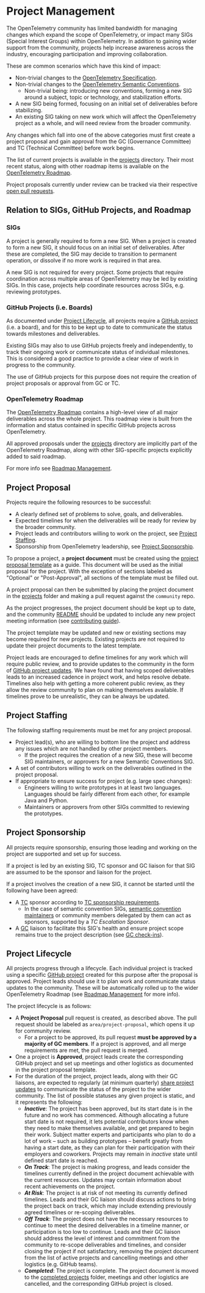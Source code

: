 # Project Management

The OpenTelemetry community has limited bandwidth for managing changes which expand the scope of OpenTelemetry, or impact many SIGs (Special Interest Groups) within OpenTelemetry.
In addition to gaining wider support from the community, projects help increase awareness across the industry, encouraging participation and improving collaboration.

These are common scenarios which have this kind of impact:

* Non-trivial changes to the [OpenTelemetry Specification](https://github.com/open-telemetry/opentelemetry-specification).
* Non-trivial changes to the [OpenTelemetry Semantic Conventions](https://github.com/open-telemetry/semantic-conventions).
  * Non-trivial being: introducing new conventions, forming a new SIG around a subject, topic or technology, and stabilization efforts.
* A new SIG being formed, focusing on an initial set of deliverables before stabilizing.
* An existing SIG taking on new work which will affect the OpenTelemetry project as a whole, and will need review from the broader community.

Any changes which fall into one of the above categories must first create a project proposal and gain approval from the GC (Governance Committee) and TC (Technical Committee) before work begins.

The list of current projects is available in the [projects](./projects) directory.
Their most recent status, along with other roadmap items is available on the [OpenTelemetry Roadmap](https://github.com/orgs/open-telemetry/projects/158).

Project proposals currently under review can be tracked via their respective [open pull requests](https://github.com/open-telemetry/community/pulls?q=is%3Aopen+is%3Apr+label%3Aarea%2Fproject-proposal).

## Relation to SIGs, GitHub Projects, and Roadmap
### SIGs

A project is generally required to form a new SIG.
When a project is created to form a new SIG, it should focus on an initial set of deliverables.
After these are completed, the SIG may decide to transition to permanent operation, or dissolve if no more work is required in that area.

A new SIG is not required for every project.
Some projects that require coordination across multiple areas of OpenTelemetry may be led by existing SIGs.
In this case, projects help coordinate resources across SIGs, e.g. reviewing prototypes.

### GitHub Projects (i.e. Boards)

As documented under [Project Lifecycle](#project-lifecycle), all projects require a [GitHub project](https://docs.github.com/en/issues/planning-and-tracking-with-projects/learning-about-projects/about-projects) (i.e. a board), and for this to be kept up to date to communicate the status towards milestones and deliverables.

Existing SIGs may also to use GitHub projects freely and independently, to track their ongoing work or communicate status of individual milestones.
This is considered a good practice to provide a clear view of work in progress to the community.

The use of GitHub projects for this purpose does not require the creation of project proposals or approval from GC or TC.

### OpenTelemetry Roadmap

The [OpenTelemetry Roadmap](https://github.com/orgs/open-telemetry/projects/158) contains a high-level view of all major deliverables across the whole project.
This roadmap view is built from the information and status contained in specific GitHub projects across OpenTelemetry.

All approved proposals under the [projects](./projects) directory are implicitly part of the OpenTelemetry Roadmap, along with other SIG-specific projects explicitly added to said roadmap.

For more info see [Roadmap Management](./roadmap-management.md).

## Project Proposal

Projects require the following resources to be successful:

* A clearly defined set of problems to solve, goals, and deliverables.
* Expected timelines for when the deliverables will be ready for review by the broader community.
* Project leads and contributors willing to work on the project, see [Project Staffing](#project-staffing).
* Sponsorship from OpenTelemetry leadership, see [Project Sponsorship](#project-sponsorship).

To propose a project, a **project document** must be created using the [project proposal template](project-template.md) as a guide. This document will be used as the initial proposal for the project.
With the exception of sections labeled as "Optional" or "Post-Approval", all sections of the template must be filled out.

A project proposal can then be submitted by placing the project document in the [projects](projects/) folder and making a pull request against the `community` repo.

As the project progresses, the project document should be kept up to date, and the community [README](README.md) should be updated to include any new project meeting information (see [contributing guide](https://github.com/open-telemetry/community/blob/main/CONTRIBUTING.md#updating-sig-information-on-the-readmemd)).

The project template may be updated and new or existing sections may become required for new projects. Existing projects are not required to update their project documents to the latest template.

Project leads are encouraged to define timelines for any work which will require public review, and to provide updates to the community in the form of [GitHub project updates](https://docs.github.com/en/issues/planning-and-tracking-with-projects/learning-about-projects/sharing-project-updates). We have found that having scoped deliverables leads to an increased cadence in project work, and helps resolve debate. Timelines also help with getting a more coherent public review, as they allow the review community to plan on making themselves available. If timelines prove to be unrealistic, they can be always be updated.

## Project Staffing

The following staffing requirements must be met for any project proposal.

* Project lead(s), who are willing to bottom line the project and address any issues which are not handled by other project members.
  * If the project requires the creation of a new SIG, these will become SIG maintainers, or approvers for a new Semantic Conventions SIG.
* A set of contributors willing to work on the deliverables outlined in the project proposal.
* If appropriate to ensure success for project (e.g. large spec changes):
  * Engineers willing to write prototypes in at least two languages. Languages should be fairly different from each other, for example Java and Python.
  * Maintainers or approvers from other SIGs committed to reviewing the prototypes.

## Project Sponsorship

All projects require sponsorship, ensuring those leading and working on the project are supported and set up for success.

If a project is led by an existing SIG, TC sponsor and GC liaison for that SIG are assumed to be the sponsor and liaison for the project.

If a project involves the creation of a new SIG, it cannot be started until the following have been agreed:

* A [TC](community-members.md#technical-committee) sponsor according to [TC sponsorship requirements](tech-committee-charter.md#sponsorship-requirements).
  * In the case of semantic convention SIGs, [semantic convention maintainers](https://github.com/orgs/open-telemetry/teams/specs-semconv-maintainers) or community members delegated by them can act as sponsors, supported by a _TC Escalation Sponsor_.
* A [GC](community-members.md#governance-committee) liaison to facilitate this SIG's health and ensure project scope remains true to the project description (see [GC check-ins](./gc-check-ins.md)).

## Project Lifecycle

All projects progress through a lifecycle. Each individual project is tracked using a specific [GitHub project](https://docs.github.com/en/issues/planning-and-tracking-with-projects/learning-about-projects/about-projects) created for this purpose after the proposal is approved.
Project leads should use it to plan work and communicate status updates to the community. These will be automatically rolled up to the wider OpenTelemetry Roadmap (see [Roadmap Management](./roadmap-management.md) for more info).

The project lifecycle is as follows:

* A **Project Proposal** pull request is created, as described above. The pull request should be labeled as `area/project-proposal`, which opens it up for community review.
  * For a project to be approved, its pull request **must be approved by a majority of GC members**. If a project is approved, and all merge requirements are met, the pull request is merged.
* One a project is **Approved**, project leads create the corresponding GitHub project and set up meetings and other logistics as documented in the project proposal template.
* For the duration of the project, project leads, along with their GC liaisons, are expected to regularly (at minimum quarterly) [share project updates](https://docs.github.com/en/issues/planning-and-tracking-with-projects/learning-about-projects/sharing-project-updates) to communicate the status of the project to the wider community. The list of possible statuses any given project is static, and it represents the following:
  * **_Inactive_**: The project has been approved, but its start date is in the future and no work has commenced. Although allocating a future start date is not required, it lets potential contributors know when they need to make themselves available, and get prepared to begin their work. Subject matter experts and participants who plan to do a lot of work – such as building prototypes – benefit greatly from having a start date, as they can plan for their participation with their employers and coworkers. Projects may remain in _inactive_ state until defined start date is reached.
  * **_On Track_**: The project is making progress, and leads consider the timelines currently defined in the project document achievable with the current resources. Updates may contain information about recent achievements on the project.
  * **_At Risk_**: The project is at risk of not meeting its currently defined timelines. Leads and their GC liaison should discuss actions to bring the project back on track, which may include extending previously agreed timelines or re-scoping deliverables.
  * **_Off Track_**: The project does not have the necessary resources to continue to meet the desired deliverables in a timeline manner, or participation is too low to continue. Leads and their GC liaison should address the level of interest and commitment from the community to re-scope deliverables and timelines, and consider closing the project if not satisfactory, removing the project document from the list of active projects and cancelling meetings and other logistics (e.g. GitHub teams).
  * **_Completed_**: The project is complete. The project document is moved to the [completed projects](projects/completed-projects/) folder, meetings and other logistics are cancelled, and the corresponding GitHub project is closed.
